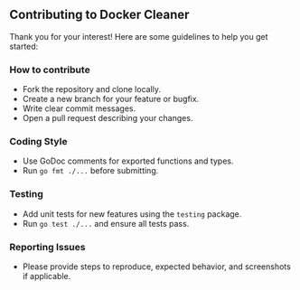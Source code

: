 ## Contributing to Docker Cleaner

Thank you for your interest! Here are some guidelines to help you get started:

### How to contribute
- Fork the repository and clone locally.
- Create a new branch for your feature or bugfix.
- Write clear commit messages.
- Open a pull request describing your changes.

### Coding Style
- Use GoDoc comments for exported functions and types.
- Run `go fmt ./...` before submitting.

### Testing
- Add unit tests for new features using the `testing` package.
- Run `go test ./...` and ensure all tests pass.

### Reporting Issues
- Please provide steps to reproduce, expected behavior, and screenshots if applicable.
